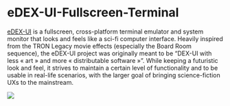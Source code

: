 # eDEX-UI-Fullscreen-Terminal
<a href="https://techdhee.org/edex-ui-fullscreen-terminal-monitoring-tool/">eDEX-UI</a> is a fullscreen, cross-platform terminal emulator and system monitor that looks and feels like a sci-fi computer interface. Heavily inspired from the TRON Legacy movie effects (especially the Board Room sequence), the eDEX-UI project was originally meant to be “DEX-UI with less « art » and more « distributable software »”. While keeping a futuristic look and feel, it strives to maintain a certain level of functionality and to be usable in real-life scenarios, with the larger goal of bringing science-fiction UXs to the mainstream.

<img src="https://techdhee.org/wp-content/uploads/2022/12/eDEX-UI-Fullscreen-Terminal-or-Advanced-Monitoring-Tool.jpg">
